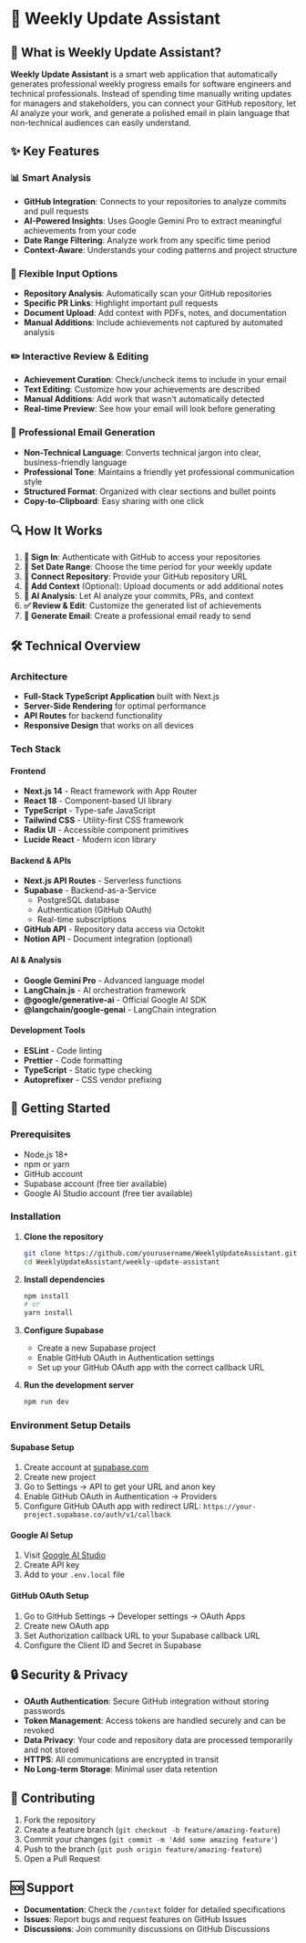 # 📝 Weekly Update Assistant

## 🚀 What is Weekly Update Assistant?

**Weekly Update Assistant** is a smart web application that automatically generates professional weekly progress emails for software engineers and technical professionals. Instead of spending time manually writing updates for managers and stakeholders, you can connect your GitHub repository, let AI analyze your work, and generate a polished email in plain language that non-technical audiences can easily understand.

## ✨ Key Features

### 📊 **Smart Analysis**

- **GitHub Integration**: Connects to your repositories to analyze commits and pull requests
- **AI-Powered Insights**: Uses Google Gemini Pro to extract meaningful achievements from your code
- **Date Range Filtering**: Analyze work from any specific time period
- **Context-Aware**: Understands your coding patterns and project structure

### 🔧 **Flexible Input Options**

- **Repository Analysis**: Automatically scan your GitHub repositories
- **Specific PR Links**: Highlight important pull requests
- **Document Upload**: Add context with PDFs, notes, and documentation
- **Manual Additions**: Include achievements not captured by automated analysis

### ✏️ **Interactive Review & Editing**

- **Achievement Curation**: Check/uncheck items to include in your email
- **Text Editing**: Customize how your achievements are described
- **Manual Additions**: Add work that wasn't automatically detected
- **Real-time Preview**: See how your email will look before generating

### 📧 **Professional Email Generation**

- **Non-Technical Language**: Converts technical jargon into clear, business-friendly language
- **Professional Tone**: Maintains a friendly yet professional communication style
- **Structured Format**: Organized with clear sections and bullet points
- **Copy-to-Clipboard**: Easy sharing with one click

## 🔍 How It Works

1. **🔐 Sign In**: Authenticate with GitHub to access your repositories
2. **📅 Set Date Range**: Choose the time period for your weekly update
3. **🔗 Connect Repository**: Provide your GitHub repository URL
4. **📎 Add Context** (Optional): Upload documents or add additional notes
5. **🤖 AI Analysis**: Let AI analyze your commits, PRs, and context
6. **✅ Review & Edit**: Customize the generated list of achievements
7. **📧 Generate Email**: Create a professional email ready to send

## 🛠️ Technical Overview

### **Architecture**

- **Full-Stack TypeScript Application** built with Next.js
- **Server-Side Rendering** for optimal performance
- **API Routes** for backend functionality
- **Responsive Design** that works on all devices

### **Tech Stack**

#### **Frontend**

- **Next.js 14** - React framework with App Router
- **React 18** - Component-based UI library
- **TypeScript** - Type-safe JavaScript
- **Tailwind CSS** - Utility-first CSS framework
- **Radix UI** - Accessible component primitives
- **Lucide React** - Modern icon library

#### **Backend & APIs**

- **Next.js API Routes** - Serverless functions
- **Supabase** - Backend-as-a-Service
  - PostgreSQL database
  - Authentication (GitHub OAuth)
  - Real-time subscriptions
- **GitHub API** - Repository data access via Octokit
- **Notion API** - Document integration (optional)

#### **AI & Analysis**

- **Google Gemini Pro** - Advanced language model
- **LangChain.js** - AI orchestration framework
- **@google/generative-ai** - Official Google AI SDK
- **@langchain/google-genai** - LangChain integration

#### **Development Tools**

- **ESLint** - Code linting
- **Prettier** - Code formatting
- **TypeScript** - Static type checking
- **Autoprefixer** - CSS vendor prefixing

## 🚀 Getting Started

### **Prerequisites**

- Node.js 18+
- npm or yarn
- GitHub account
- Supabase account (free tier available)
- Google AI Studio account (free tier available)

### **Installation**

1. **Clone the repository**

   ```bash
   git clone https://github.com/yourusername/WeeklyUpdateAssistant.git
   cd WeeklyUpdateAssistant/weekly-update-assistant
   ```

2. **Install dependencies**

   ```bash
   npm install
   # or
   yarn install
   ```

3. **Configure Supabase**

   - Create a new Supabase project
   - Enable GitHub OAuth in Authentication settings
   - Set up your GitHub OAuth app with the correct callback URL

4. **Run the development server**

   ```bash
   npm run dev
   ```

### **Environment Setup Details**

#### **Supabase Setup**

1. Create account at [supabase.com](https://supabase.com)
2. Create new project
3. Go to Settings → API to get your URL and anon key
4. Enable GitHub OAuth in Authentication → Providers
5. Configure GitHub OAuth app with redirect URL: `https://your-project.supabase.co/auth/v1/callback`

#### **Google AI Setup**

1. Visit [Google AI Studio](https://aistudio.google.com/)
2. Create API key
3. Add to your `.env.local` file

#### **GitHub OAuth Setup**

1. Go to GitHub Settings → Developer settings → OAuth Apps
2. Create new OAuth app
3. Set Authorization callback URL to your Supabase callback URL
4. Configure the Client ID and Secret in Supabase

## 🔒 Security & Privacy

- **OAuth Authentication**: Secure GitHub integration without storing passwords
- **Token Management**: Access tokens are handled securely and can be revoked
- **Data Privacy**: Your code and repository data are processed temporarily and not stored
- **HTTPS**: All communications are encrypted in transit
- **No Long-term Storage**: Minimal user data retention

## 🤝 Contributing

1. Fork the repository
2. Create a feature branch (`git checkout -b feature/amazing-feature`)
3. Commit your changes (`git commit -m 'Add some amazing feature'`)
4. Push to the branch (`git push origin feature/amazing-feature`)
5. Open a Pull Request

## 🆘 Support

- **Documentation**: Check the `/context` folder for detailed specifications
- **Issues**: Report bugs and request features on GitHub Issues
- **Discussions**: Join community discussions on GitHub Discussions
